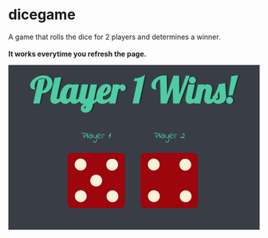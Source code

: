 # dicegame

A game that rolls the dice for 2 players and determines a winner. <br><br> **It works everytime you refresh the page.** 

![Main Page](2.png)
